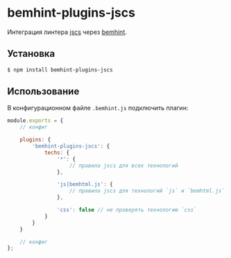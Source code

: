 # bemhint-plugins-jscs

Интеграция линтера [jscs](http://jscs.info/) через [bemhint](https://github.com/bem/bemhint).

## Установка

```bash
$ npm install bemhint-plugins-jscs
```

## Использование

В конфигурационном файле `.bemhint.js` подключить плагин:

```js
module.exports = {
    // конфиг

    plugins: {
        'bemhint-plugins-jscs': {
            techs: {
                '*': {
                    // правила jscs для всех технологий
                },

                'js|bemhtml.js': {
                    // правила jscs для технологий `js` и `bemhtml.js`
                },

                'css': false // не проверять технологию `css`
            }
        }
    }

    // конфиг
};
```
